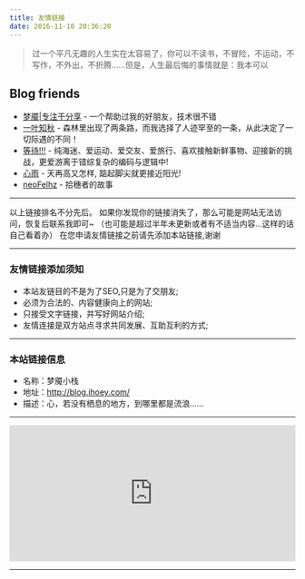```yaml
---
title: 友情链接
date: 2016-11-10 20:36:20
---
```


<blockquote class="blockquote-center">过一个平凡无趣的人生实在太容易了，你可以不读书，不冒险，不运动，不写作，不外出，不折腾……但是，人生最后悔的事情就是：我本可以</blockquote>


## Blog friends

- [梦魇|专注于分享](http://www.dode.top/ "梦魇|专注于分享™")  -  一个帮助过我的好朋友，技术很不错
- [一叶知秋](http://www.webmars.xyz/)  -  森林里出现了两条路，而我选择了人迹罕至的一条，从此决定了一切际遇的不同！
- [等待!!!](http://www.ccyyao.top/)  -  纯海迷、爱运动、爱交友、爱旅行、喜欢接触新鲜事物、迎接新的挑战，更爱游离于错综复杂的编码与逻辑中!
- [心雨](http://www.mcling.xyz)  -  天再高又怎样, 踮起脚尖就更接近阳光!
- [neoFelhz](https://blog.neofelhz.ga)  -  拾穗者的故事

***

以上链接排名不分先后。
如果你发现你的链接消失了，那么可能是网站无法访问，恢复后联系我即可~
（也可能是超过半年未更新或者有不适当内容...这样的话自己看着办）
在您申请友情链接之前请先添加本站链接,谢谢

***

### 友情链接添加须知

- 本站友链目的不是为了SEO,只是为了交朋友;
- 必须为合法的、内容健康向上的网站;
- 只接受文字链接，并写好网站介绍;
- 友情连接是双方站点寻求共同发展、互助互利的方式;

***

### 本站链接信息

- 名称：梦魇小栈
- 地址：http://blog.ihoey.com/
- 描述：心，若没有栖息的地方，到哪里都是流浪......

***

<iframe src="https://ihoey.github.io/Playing-reward/" style="overflow-x:hidden;overflow-y:hidden; border:0xp none #fff; min-height:240px; width:100%;"  frameborder="0" scrolling="no"></iframe>

***
